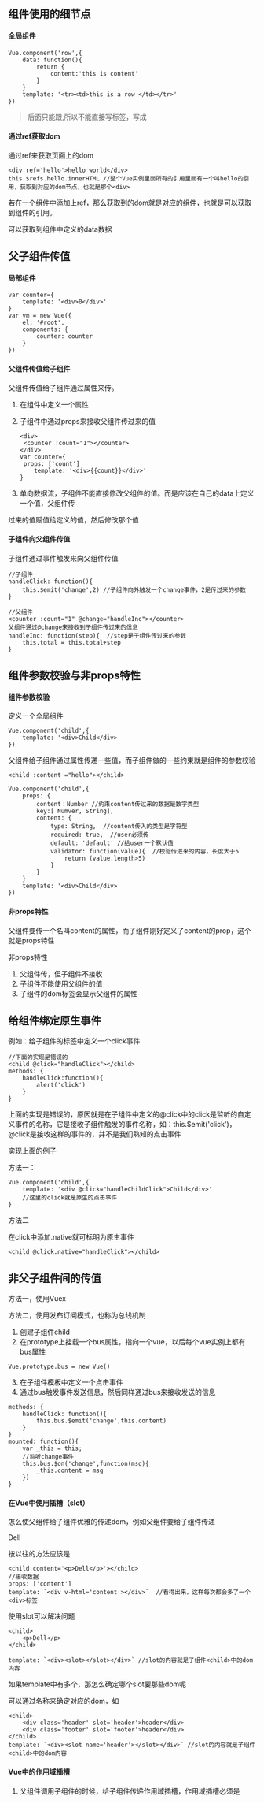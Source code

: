 ## 组件使用的细节点

#### 全局组件

```
Vue.component('row',{
	data: function(){
        return {
            content:'this is content'
        }
	}
    template: '<tr><td>this is a row </td></tr>'
})
```

> <tbody>后面只能跟<tr>,所以不能直接写<row>标签，写成<tr is="row">

#### 通过ref获取dom

通过ref来获取页面上的dom

```
<div ref='hello'>hello world</div>
this.$refs.hello.innerHTML //整个Vue实例里面所有的引用里面有一个叫hello的引用，获取到对应的dom节点，也就是那个<div>
```

若在一个组件<item>中添加上ref，那么获取到的dom就是对应的组件，也就是可以获取到组件的引用。

可以获取到组件中定义的data数据

## 父子组件传值

#### 局部组件

```
var counter={
    template: '<div>0</div>'
}
var vm = new Vue({
    el: '#root',
    components: {
        counter: counter
    }
})
```

#### 父组件传值给子组件

父组件传值给子组件通过属性来传。

1. 在组件中定义一个属性

2. 子组件中通过props来接收父组件传过来的值

   ```
   <div>
   	<counter :count="1"></counter>
   </div>
   var counter={
   	props: ['count']
       template: '<div>{{count}}</div>'
   }
   ```

3. 单向数据流，子组件不能直接修改父组件的值。而是应该在自己的data上定义一个值，父组件传 

过来的值赋值给定义的值，然后修改那个值



#### 子组件向父组件传值

子组件通过事件触发来向父组件传值

```
//子组件
handleClick: function(){
    this.$emit('change',2) //子组件向外触发一个change事件，2是传过来的参数
}

//父组件
<counter :count="1" @change="handleInc"></counter>
父组件通过@change来接收到子组件传过来的信息
handleInc: function(step){  //step是子组件传过来的参数
    this.total = this.total+step
}
```



## 组件参数校验与非props特性

#### 组件参数校验

定义一个全局组件

```
Vue.component('child',{
    template: '<div>Child</div>'
})
```

父组件给子组件通过属性传递一些值，而子组件做的一些约束就是组件的参数校验

```
<child :content ="hello"></child>

Vue.component('child',{
	props: {
        content：Number //约束content传过来的数据是数字类型
        key:[ Numver, String],
        content: {
            type: String,  //content传入的类型是字符型
            required: true,  //user必须传
            default: 'default' //给user一个默认值
            validator: function(value){  //校验传进来的内容，长度大于5
                return (value.length>5)
            }
        }
	}
    template: '<div>Child</div>'
})
```

#### 非props特性

父组件要传一个名叫content的属性，而子组件刚好定义了content的prop，这个就是props特性

非props特性

1. 父组件传，但子组件不接收
2. 子组件不能使用父组件的值
3. 子组件的dom标签会显示父组件的属性

## 给组件绑定原生事件

例如：给子组件的标签中定义一个click事件

```
//下面的实现是错误的
<child @click="handleClick"></child>
methods: {
    handleClick:function(){
        alert('click')
    }
}
```

上面的实现是错误的，原因就是在子组件中定义的@click中的click是监听的自定义事件的名称，它是接收子组件触发的事件名称，如：this.$emit('click')，@click是接收这样的事件的，并不是我们熟知的点击事件

实现上面的例子

方法一：

```
Vue.component('child',{
	template: '<div @click="handleChildClick">Child</div>'  
	//这里的click就是原生的点击事件
}
```

方法二

在click中添加.native就可标明为原生事件

```
<child @click.native="handleClick"></child>
```

## 非父子组件间的传值

方法一，使用Vuex



方法二，使用发布订阅模式，也称为总线机制

1. 创建子组件child
2. 在prototype上挂载一个bus属性，指向一个vue，以后每个vue实例上都有bus属性

```
Vue.prototype.bus = new Vue()
```

3. 在子组件模板中定义一个点击事件
4. 通过bus触发事件发送信息，然后同样通过bus来接收发送的信息

```
methods: {
    handleClick: function(){
        this.bus.$emit('change',this.content)
    }
}
mounted: function(){
    var _this = this;
    //监听change事件
    this.bus.$on('change',function(msg){
        _this.content = msg
    })
}
```

#### 在Vue中使用插槽（slot）

 怎么使父组件给子组件优雅的传递dom，例如父组件要给子组件传递<p>Dell</p>

按以往的方法应该是

```
<child content='<p>Dell</p>'></child>
//接收数据
props: ['content']
template: `<div v-html='content'></div>`  //看得出来，这样每次都会多了一个<div>标签
```

使用slot可以解决问题

```
<child>
	<p>Dell</p>
</child>

template: `<div><slot></slot></div>` //slot的内容就是子组件<child>中的dom内容
```

如果template中有多个<slot>，那怎么确定哪个slot要那些dom呢

可以通过名称来确定对应的dom，如

```
<child>
	<div class='header' slot='header'>header</div>
	<div class='footer' slot='footer'>header</div>
</child>
template: `<div><slot name='header'></slot></div>` //slot的内容就是子组件<child>中的dom内容
```

#### Vue中的作用域插槽

1. 父组件调用子组件的时候，给子组件传递作用域插槽，作用域插槽必须是<template>标签开头和结尾
2. 需要告诉子组件接收到的信息都放在什么地方，如：slot-scope="props" 就是接收到的信息都放在props中
3. 需要告诉子组件需要怎样展示数据

```
<child>
	<template slot-scope="props">
		<h1>{{props.item}}</h1>
	</template>
</child>
template: '<div><slot v-for="item of list" :item=item></slot></div>'
```

#### 动态组件与v-once指令

1. 定义2个子组件child-one和child-two
2. 定义一个click事件，通过点击事件循环的切换child-one和child-two 通过v-if可以实现

通过动态组件来怎么实现呢

```
<component :is="type"></component> 
//type的值为child-one时，这里显示child-one子组件，为child-two时显示child-two的
```

切换的时候，每次都是先销毁，然后再创建子组件，每次切换都销毁和创建

v-once就是为了避免这种情况的发生，使用v-once第一次展示的时候，会将组件放到内存中，第二次就不需要创建组件了，可以直接从内存中读取到

```
template: '<div v-once>child-one</div>'
```

**参考**
[Vue.js API文档](https://cn.vuejs.org/v2/api/#transition)
[慕课网：Vue2.5开发去哪儿网App 从零基础入门到实战项目](https://coding.imooc.com/class/chapter/203.html#Anchor)